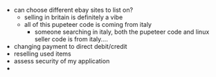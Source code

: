 - can choose different ebay sites to list on?
    -  selling in britain is definitely a vibe
    - all of this pupeteer code is coming from italy
        - someone searching in italy, both the pupeteer code and linux seller code is from italy....
- changing payment to direct debit/credit
- reselling used items
- assess security of my application
- 